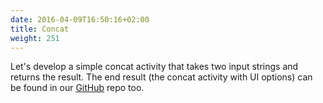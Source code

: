 ```yaml
---
date: 2016-04-09T16:50:16+02:00
title: Concat
weight: 251
---
```


Let's develop a simple concat activity that takes two input strings and returns the result. The end result (the concat activity with UI options) can be found in our [GitHub](https://github.com/TIBCOSoftware/tci-flogo/tree/master/samples/extensions/TIBCO) repo too.
